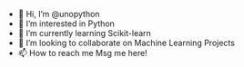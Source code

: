 - 👋 Hi, I’m @unopython
- 👀 I’m interested in Python
- 🌱 I’m currently learning Scikit-learn
- 💞️ I’m looking to collaborate on Machine Learning Projects
- 📫 How to reach me Msg me here!

<!---
unopython/unopython is a ✨ special ✨ repository because its `README.md` (this file) appears on your GitHub profile.
You can click the Preview link to take a look at your changes.
--->
